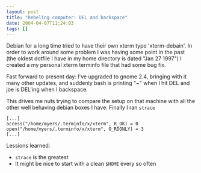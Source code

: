 ```yaml
---
layout: post
title: "Rebeling computer: DEL and backspace"
date: 2004-04-07T11:24:03
tags: []
---
```


Debian for a long time tried to have their own xterm type 'xterm-debain'. In order to work around some problem I was having some point in the past (the oldest dotfile I have in my home directory is dated "Jan 27 1997") I created a my personal xterm terminfo file that had some bug fix. 

Fast forward to present day: I've upgraded to gnome 2.4, bringing with it many other updates, and suddenly bash is printing "~" when I hit DEL and joe is DEL'ing when I backspace. 

This drives me nuts trying to compare the setup on that machine with all the other well behaving debian boxes I have. Finally I ran `strace`
    
    
    [...]
    access("/home/myers/.terminfo/x/xterm", R_OK) = 0
    open("/home/myers/.terminfo/x/xterm", O_RDONLY) = 3
    [...]
    

Lessions learned: 

  * `strace` is the greatest 
  * It might be nice to start with a clean `$HOME` every so often 


